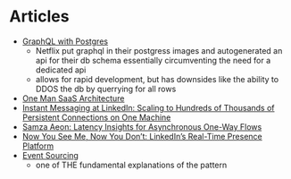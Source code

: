 # Articles

- [GraphQL with Postgres](https://netflixtechblog.com/beyond-rest-1b76f7c20ef6)
  - Netflix put graphql in their postgress images and autogenerated an api for their db schema essentially circumventing the need for a dedicated api
  - allows for rapid development, but has downsides like the ability to DDOS the db by querrying for all rows
- [One Man SaaS Architecture](https://anthonynsimon.com/blog/one-man-saas-architecture/)
- [Instant Messaging at LinkedIn: Scaling to Hundreds of Thousands of Persistent Connections on One Machine](https://engineering.linkedin.com/blog/2016/10/instant-messaging-at-linkedin--scaling-to-hundreds-of-thousands-)
- [Samza Aeon: Latency Insights for Asynchronous One-Way Flows](https://engineering.linkedin.com/blog/2018/04/samza-aeon--latency-insights-for-asynchronous-one-way-flows)
- [Now You See Me, Now You Don’t: LinkedIn’s Real-Time Presence Platform](https://engineering.linkedin.com/blog/2018/01/now-you-see-me--now-you-dont--linkedins-real-time-presence-platf)
- [Event Sourcing](https://martinfowler.com/eaaDev/EventSourcing.html)
  - one of THE fundamental explanations of the pattern

